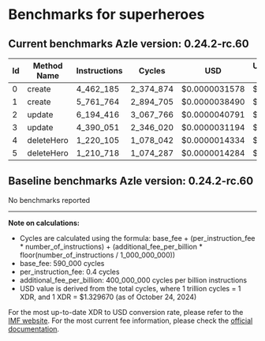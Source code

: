 # Benchmarks for superheroes

## Current benchmarks Azle version: 0.24.2-rc.60

| Id  | Method Name | Instructions | Cycles    | USD           | USD/Million Calls |
| --- | ----------- | ------------ | --------- | ------------- | ----------------- |
| 0   | create      | 4_462_185    | 2_374_874 | $0.0000031578 | $3.15             |
| 1   | create      | 5_761_764    | 2_894_705 | $0.0000038490 | $3.84             |
| 2   | update      | 6_194_416    | 3_067_766 | $0.0000040791 | $4.07             |
| 3   | update      | 4_390_051    | 2_346_020 | $0.0000031194 | $3.11             |
| 4   | deleteHero  | 1_220_105    | 1_078_042 | $0.0000014334 | $1.43             |
| 5   | deleteHero  | 1_210_718    | 1_074_287 | $0.0000014284 | $1.42             |

## Baseline benchmarks Azle version: 0.24.2-rc.60

No benchmarks reported

---

**Note on calculations:**

-   Cycles are calculated using the formula: base_fee + (per_instruction_fee \* number_of_instructions) + (additional_fee_per_billion \* floor(number_of_instructions / 1_000_000_000))
-   base_fee: 590_000 cycles
-   per_instruction_fee: 0.4 cycles
-   additional_fee_per_billion: 400_000_000 cycles per billion instructions
-   USD value is derived from the total cycles, where 1 trillion cycles = 1 XDR, and 1 XDR = $1.329670 (as of October 24, 2024)

For the most up-to-date XDR to USD conversion rate, please refer to the [IMF website](https://www.imf.org/external/np/fin/data/rms_sdrv.aspx).
For the most current fee information, please check the [official documentation](https://internetcomputer.org/docs/current/developer-docs/gas-cost#execution).
